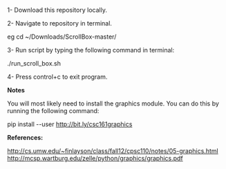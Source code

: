 1- Download this repository locally. 

2- Navigate to repository in terminal.

eg cd ~/Downloads/ScrollBox-master/

3- Run script by typing the following command in terminal:

./run_scroll_box.sh

4- Press control+c to exit program.


**Notes**

You will most likely need to install the graphics module. You can do this by running the following command:

pip install --user http://bit.ly/csc161graphics


**References:**

http://cs.umw.edu/~finlayson/class/fall12/cpsc110/notes/05-graphics.html
http://mcsp.wartburg.edu/zelle/python/graphics/graphics.pdf 
